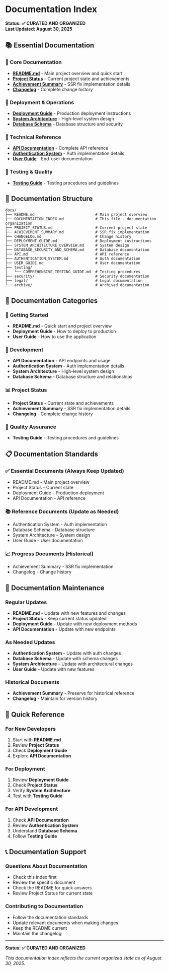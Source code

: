 # Documentation Index

**Status: ✅ CURATED AND ORGANIZED**  
**Last Updated: August 30, 2025**

## 📚 Essential Documentation

### 🎯 Core Documentation
- **[README.md](./README.md)** - Main project overview and quick start
- **[Project Status](./PROJECT_STATUS.md)** - Current project state and achievements
- **[Achievement Summary](./ACHIEVEMENT_SUMMARY.md)** - SSR fix implementation details
- **[Changelog](./CHANGELOG.md)** - Complete change history

### 🚀 Deployment & Operations
- **[Deployment Guide](./DEPLOYMENT_GUIDE.md)** - Production deployment instructions
- **[System Architecture](./SYSTEM_ARCHITECTURE_OVERVIEW.md)** - High-level system design
- **[Database Schema](./DATABASE_SECURITY_AND_SCHEMA.md)** - Database structure and security

### 🔧 Technical Reference
- **[API Documentation](./API.md)** - Complete API reference
- **[Authentication System](./AUTHENTICATION_SYSTEM.md)** - Auth implementation details
- **[User Guide](./USER_GUIDE.md)** - End-user documentation

### 🧪 Testing & Quality
- **[Testing Guide](./testing/COMPREHENSIVE_TESTING_GUIDE.md)** - Testing procedures and guidelines

## 📁 Documentation Structure

```
docs/
├── README.md                           # Main project overview
├── DOCUMENTATION_INDEX.md              # This file - documentation organization
├── PROJECT_STATUS.md                   # Current project state
├── ACHIEVEMENT_SUMMARY.md              # SSR fix implementation
├── CHANGELOG.md                        # Change history
├── DEPLOYMENT_GUIDE.md                 # Deployment instructions
├── SYSTEM_ARCHITECTURE_OVERVIEW.md     # System design
├── DATABASE_SECURITY_AND_SCHEMA.md     # Database documentation
├── API.md                              # API reference
├── AUTHENTICATION_SYSTEM.md            # Auth documentation
├── USER_GUIDE.md                       # User documentation
├── testing/
│   └── COMPREHENSIVE_TESTING_GUIDE.md  # Testing procedures
├── security/                           # Security documentation
├── legal/                              # Legal documentation
└── archive/                            # Archived documentation
```

## 🎯 Documentation Categories

### 🚀 **Getting Started**
- **README.md** - Quick start and project overview
- **Deployment Guide** - How to deploy to production
- **User Guide** - How to use the application

### 🔧 **Development**
- **API Documentation** - API endpoints and usage
- **Authentication System** - Auth implementation details
- **System Architecture** - High-level system design
- **Database Schema** - Database structure and relationships

### 📊 **Project Status**
- **Project Status** - Current state and achievements
- **Achievement Summary** - SSR fix implementation details
- **Changelog** - Complete change history

### 🧪 **Quality Assurance**
- **Testing Guide** - Testing procedures and guidelines

## 📋 Documentation Standards

### ✅ **Essential Documents** (Always Keep Updated)
- README.md - Main project overview
- Project Status - Current state
- Deployment Guide - Production deployment
- API Documentation - API reference

### 📚 **Reference Documents** (Update as Needed)
- Authentication System - Auth implementation
- Database Schema - Database structure
- System Architecture - System design
- User Guide - User documentation

### 📈 **Progress Documents** (Historical)
- Achievement Summary - SSR fix implementation
- Changelog - Change history

## 🔄 Documentation Maintenance

### Regular Updates
- **README.md** - Update with new features and changes
- **Project Status** - Keep current status updated
- **Deployment Guide** - Update with new deployment methods
- **API Documentation** - Update with new endpoints

### As Needed Updates
- **Authentication System** - Update with auth changes
- **Database Schema** - Update with schema changes
- **System Architecture** - Update with architectural changes
- **User Guide** - Update with new features

### Historical Documents
- **Achievement Summary** - Preserve for historical reference
- **Changelog** - Maintain for version history

## 🎯 Quick Reference

### For New Developers
1. Start with **README.md**
2. Review **Project Status**
3. Check **Deployment Guide**
4. Explore **API Documentation**

### For Deployment
1. Review **Deployment Guide**
2. Check **Project Status**
3. Verify **System Architecture**
4. Test with **Testing Guide**

### For API Development
1. Check **API Documentation**
2. Review **Authentication System**
3. Understand **Database Schema**
4. Follow **Testing Guide**

## 📞 Documentation Support

### Questions About Documentation
- Check this index first
- Review the specific document
- Check the README for quick answers
- Review Project Status for current state

### Contributing to Documentation
- Follow the documentation standards
- Update relevant documents when making changes
- Keep the README current
- Maintain the changelog

---

**Status: ✅ CURATED AND ORGANIZED**

*This documentation index reflects the current organized state as of August 30, 2025.*
